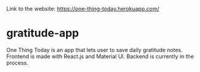 Link to the website: https://one-thing-today.herokuapp.com/
# gratitude-app
 One Thing Today is an app that lets user to save daily gratitude notes. Frontend is made with React.js and Material UI. Backend is currently in the process.
